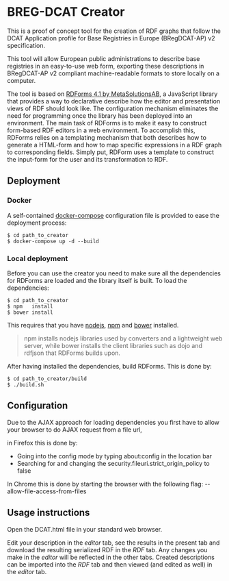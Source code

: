# BREG-DCAT Creator

This is a proof of concept tool for the creation of RDF graphs that follow the DCAT Application profile for Base Registries in Europe (BRegDCAT-AP) v2 specification.

This tool will allow European public administrations to describe base registries in an easy-to-use web form, exporting these descriptions in BRegDCAT-AP v2 compliant machine-readable formats to store locally on a computer.

The tool is based on [RDForms 4.1 by MetaSolutionsAB](https://github.com/MetaSolutionsAB/rdforms/releases/tag/4.1), a JavaScript library that provides a way to declarative describe how the editor and presentation views of RDF should look like. The configuration mechanism eliminates the need for programming once the library has been deployed into an environment. The main task of RDForms is to make it easy to construct form-based RDF editors in a web environment. To accomplish this, RDForms relies on a templating mechanism that both describes how to generate a HTML-form and how to map specific expressions in a RDF graph to corresponding fields. Simply put, RDForm uses a template to construct the input-form for the user and its transformation to RDF.

## Deployment

### Docker

A self-contained [docker-compose](https://docs.docker.com/compose/install/) configuration file is provided to ease the deployment process:

    $ cd path_to_creator
    $ docker-compose up -d --build

### Local deployment

Before you can use the creator you need to make sure all the dependencies for RDForms are loaded and the library itself is built. To load the dependencies:

    $ cd path_to_creator
    $ npm   install
    $ bower install

This requires that you have [nodejs](http://nodejs.org/), [npm](https://www.npmjs.org/) and [bower](http://bower.io/) installed.

> npm installs nodejs libraries used by converters and a lightweight web server, while bower installs the client libraries such as dojo and rdfjson that RDForms builds upon. 

After having installed the dependencies, build RDForms. This is done by:

    $ cd path_to_creator/build
    $ ./build.sh

## Configuration

Due to the AJAX approach for loading dependencies you first have to allow your browser to do AJAX request from a file url,

in Firefox this is done by:
* Going into the config mode by typing about:config in the location bar
* Searching for and changing the security.fileuri.strict_origin_policy to false

In Chrome this is done by starting the browser with the following flag: --allow-file-access-from-files

## Usage instructions

Open the DCAT.html file in your standard web browser. 

Edit your description in the _editor_ tab, see the results in the present tab and download the resulting serialized RDF in the _RDF_ tab. Any changes you make in the _editor_ will be reflected in the other tabs. Created descriptions can be imported into the _RDF_ tab and then viewed (and edited as well) in the _editor_ tab.